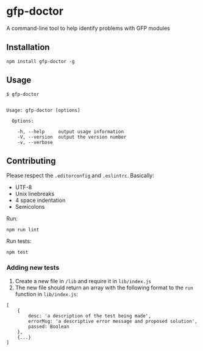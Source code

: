 # gfp-doctor
A command-line tool to help identify problems with GFP modules

## Installation

```
npm install gfp-doctor -g
```

## Usage

```
$ gfp-doctor


Usage: gfp-doctor [options]

  Options:

    -h, --help     output usage information
    -V, --version  output the version number
    -v, --verbose
```

## Contributing

Please respect the `.editorconfig` and `.eslintrc`. Basically:

* UTF-8
* Unix linebreaks
* 4 space indentation
* Semicolons

Run:
```
npm run lint
```

Run tests:

```
npm test
```

### Adding new tests

1. Create a new file in `/lib` and require it in `lib/index.js`
2. The new file should return an array with the following format to the `run` function in `lib/index.js`:
```
[
    {
        desc: 'a description of the test being made',
        errorMsg: 'a descriptive error message and proposed solution',
        passed: Boolean
    },
    {...}
]
```
